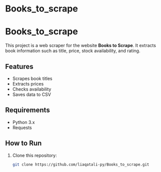 # Books_to_scrape
# Books_to_scrape

This project is a web scraper for the website **Books to Scrape**.
It extracts book information such as title, price, stock availability, and rating.

## Features
- Scrapes book titles
- Extracts prices
- Checks availability
- Saves data to CSV

## Requirements
- Python 3.x
- Requests

## How to Run
1. Clone this repository:
   ```bash
   git clone https://github.com/liaqatali-py/Books_to_scrape.git

